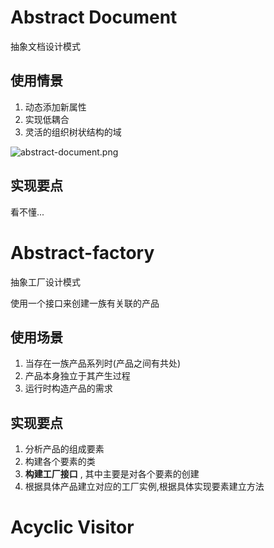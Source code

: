 # Abstract Document

抽象文档设计模式

## 使用情景

1. 动态添加新属性
2. 实现低耦合
3. 灵活的组织树状结构的域

![abstract-document.png](https://github.com/iluwatar/java-design-patterns/blob/b6b4602baf5a12d8b76b3f8dd0284bae44230aa9/abstract-document/etc/abstract-document.png?raw=true)

## 实现要点

看不懂...





# Abstract-factory

抽象工厂设计模式

使用一个接口来创建一族有关联的产品

## 使用场景

1. 当存在一族产品系列时(产品之间有共处)
2. 产品本身独立于其产生过程
3. 运行时构造产品的需求

## 实现要点

1. 分析产品的组成要素
2. 构建各个要素的类
3. **构建工厂接口** , 其中主要是对各个要素的创建
4. 根据具体产品建立对应的工厂实例,根据具体实现要素建立方法

# Acyclic Visitor

